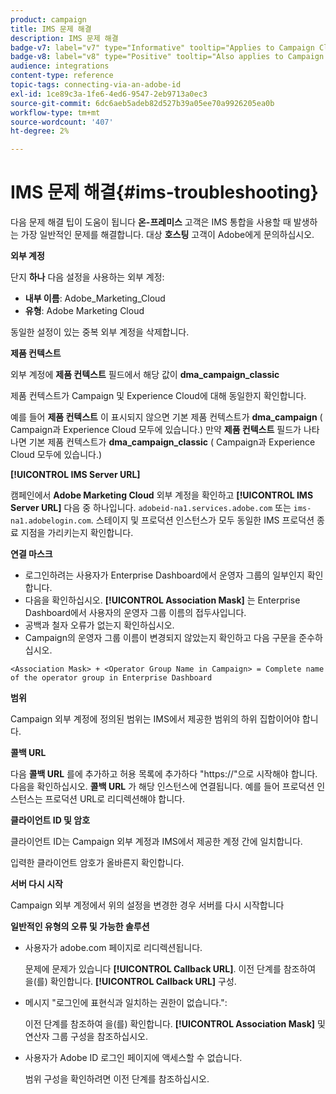 ```yaml
---
product: campaign
title: IMS 문제 해결
description: IMS 문제 해결
badge-v7: label="v7" type="Informative" tooltip="Applies to Campaign Classic v7"
badge-v8: label="v8" type="Positive" tooltip="Also applies to Campaign v8"
audience: integrations
content-type: reference
topic-tags: connecting-via-an-adobe-id
exl-id: 1ce89c3a-1fe6-4ed6-9547-2eb9713a0ec3
source-git-commit: 6dc6aeb5adeb82d527b39a05ee70a9926205ea0b
workflow-type: tm+mt
source-wordcount: '407'
ht-degree: 2%

---
```


# IMS 문제 해결{#ims-troubleshooting}



다음 문제 해결 팁이 도움이 됩니다 **온-프레미스** 고객은 IMS 통합을 사용할 때 발생하는 가장 일반적인 문제를 해결합니다. 대상 **호스팅** 고객이 Adobe에게 문의하십시오.

**외부 계정**

단지 **하나** 다음 설정을 사용하는 외부 계정:

* **내부 이름**: Adobe_Marketing_Cloud
* **유형**: Adobe Marketing Cloud

동일한 설정이 있는 중복 외부 계정을 삭제합니다.

**제품 컨텍스트**

외부 계정에 **제품 컨텍스트** 필드에서 해당 값이 **dma_campaign_classic**

제품 컨텍스트가 Campaign 및 Experience Cloud에 대해 동일한지 확인합니다.

예를 들어 **제품 컨텍스트** 이 표시되지 않으면 기본 제품 컨텍스트가 **dma_campaign** ( Campaign과 Experience Cloud 모두에 있습니다.) 만약 **제품 컨텍스트** 필드가 나타나면 기본 제품 컨텍스트가 **dma_campaign_classic** ( Campaign과 Experience Cloud 모두에 있습니다.)

**[!UICONTROL IMS Server URL]**

캠페인에서 **Adobe Marketing Cloud** 외부 계정을 확인하고 **[!UICONTROL IMS Server URL]** 다음 중 하나입니다. `adobeid-na1.services.adobe.com` 또는 `ims-na1.adobelogin.com`. 스테이지 및 프로덕션 인스턴스가 모두 동일한 IMS 프로덕션 종료 지점을 가리키는지 확인합니다.

**연결 마스크**

* 로그인하려는 사용자가 Enterprise Dashboard에서 운영자 그룹의 일부인지 확인합니다.
* 다음을 확인하십시오. **[!UICONTROL Association Mask]** 는 Enterprise Dashboard에서 사용자의 운영자 그룹 이름의 접두사입니다.
* 공백과 철자 오류가 없는지 확인하십시오.
* Campaign의 운영자 그룹 이름이 변경되지 않았는지 확인하고 다음 구문을 준수하십시오.

```
<Association Mask> + <Operator Group Name in Campaign> = Complete name of the operator group in Enterprise Dashboard
```

**범위**

Campaign 외부 계정에 정의된 범위는 IMS에서 제공한 범위의 하위 집합이어야 합니다.

**콜백 URL**

다음 **콜백 URL** 를에 추가하고 허용 목록에 추가하다 &quot;https://&quot;으로 시작해야 합니다. 다음을 확인하십시오. **콜백 URL** 가 해당 인스턴스에 연결됩니다. 예를 들어 프로덕션 인스턴스는 프로덕션 URL로 리디렉션해야 합니다.

**클라이언트 ID 및 암호**

클라이언트 ID는 Campaign 외부 계정과 IMS에서 제공한 계정 간에 일치합니다.

입력한 클라이언트 암호가 올바른지 확인합니다.

**서버 다시 시작**

Campaign 외부 계정에서 위의 설정을 변경한 경우 서버를 다시 시작합니다

**일반적인 유형의 오류 및 가능한 솔루션**

* 사용자가 adobe.com 페이지로 리디렉션됩니다.

   문제에 문제가 있습니다 **[!UICONTROL Callback URL]**. 이전 단계를 참조하여 을(를) 확인합니다. **[!UICONTROL Callback URL]** 구성.

* 메시지 &quot;로그인에 표현식과 일치하는 권한이 없습니다.&quot;:

   이전 단계를 참조하여 을(를) 확인합니다. **[!UICONTROL Association Mask]** 및 연산자 그룹 구성을 참조하십시오.

* 사용자가 Adobe ID 로그인 페이지에 액세스할 수 없습니다.

   범위 구성을 확인하려면 이전 단계를 참조하십시오.

